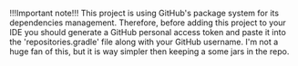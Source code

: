 !!!Important note!!!
This project is using GitHub's package system for its dependencies management. Therefore, before adding this project to your IDE you should generate a GitHub personal access token and paste it into the 'repositories.gradle' file along with your GitHub username.
I'm not a huge fan of this, but it is way simpler then keeping a some jars in the repo.

